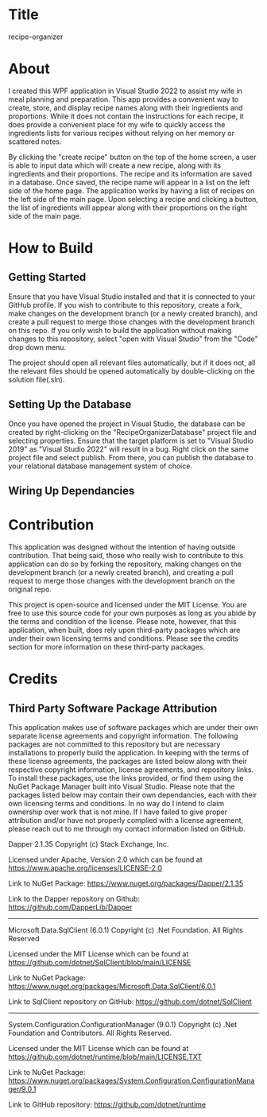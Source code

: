 # Title

recipe-organizer

# About

I created this WPF application in Visual Studio 2022 to assist my wife in meal planning and preparation. This app provides a convenient way to create, store, and display recipe names along with their ingredients and proportions. While it does not contain the instructions for each recipe, it does provide a convenient place for my wife to quickly access the ingredients lists for various recipes without relying on her memory or scattered notes.

By clicking the "create recipe" button on the top of the home screen, a user is able to input data which will create a new recipe, along with its ingredients and their proportions. The recipe and its information are saved in a database. Once saved, the recipe name will appear in a list on the left side of the home page. The application works by having a list of recipes on the left side of the main page. Upon selecting a recipe and clicking a button, the list of ingredients will appear along with their proportions on the right side of the main page.

# How to Build

<h2>Getting Started</h2>

Ensure that you have Visual Studio installed and that it is connected to your GitHub profile. If you wish to contribute to this repository, create a fork, make changes on the development branch (or a newly created branch), and create a pull request to merge those changes with the development branch on this repo. If you only wish to build the application without making changes to this repository, select "open with Visual Studio" from the "Code" drop down menu. 

The project should open all relevant files automatically, but if it does not, all the relevant files should be opened automatically by double-clicking on the solution file(.sln). 

<h2>Setting Up the Database</h2>

Once you have opened the project in Visual Studio, the database can be created by right-clicking on the "RecipeOrganizerDatabase" project file and selecting properties. Ensure that the target platform is set to "Visual Studio 2019" as "Visual Studio 2022" will result in a bug. Right click on the same project file and select publish. From there, you can publish the database to your relational database management system of choice. 

<h2>Wiring Up Dependancies</h2>

# Contribution

This application was designed without the intention of having outside contribution. That being said, those who really wish to contribute to this application can do so by forking the repository, making changes on the development branch (or a newly created branch), and creating a pull request to merge those changes with the development branch on the original repo. 

This project is open-source and licensed under the MIT License. You are free to use this source code for your own purposes as long as you abide by the terms and condition of the license. Please note, however, that this application, when built, does rely upon third-party packages which are under their own licensing terms and conditions. Please see the credits section for more information on these third-party packages. 

# Credits

## <h2>Third Party Software Package Attribution</h2>

This application makes use of software packages which are under their own separate license agreements and copyright information. The following packages are not committed to this repository but are necessary installations to properly build the application. In keeping with the terms of these license agreements, the packages are listed below along with their respective copyright information, license agreements, and repository links. To install these packages, use the links provided, or find them using the NuGet Package Manager built into Visual Studio. Please note that the packages listed below may contain their own dependancies, each with their own licensing terms and conditions. In no way do I intend to claim ownership over work that is not mine. If I have failed to give proper attribution and/or have not properly complied with a license agreement, please reach out to me through my contact information listed on GitHub.

Dapper 2.1.35 Copyright (c) Stack Exchange, Inc.

Licensed under Apache, Version 2.0 which can be found at https://www.apache.org/licenses/LICENSE-2.0

Link to NuGet Package: https://www.nuget.org/packages/Dapper/2.1.35

Link to the Dapper repository on Github: https://github.com/DapperLib/Dapper

---

Microsoft.Data.SqlClient (6.0.1) Copyright (c) .Net Foundation. All Rights Reserved

Licensed under the MIT License which can be found at https://github.com/dotnet/SqlClient/blob/main/LICENSE

Link to NuGet Package: https://www.nuget.org/packages/Microsoft.Data.SqlClient/6.0.1

Link to SqlClient repository on GitHub: https://github.com/dotnet/SqlClient

---

System.Configuration.ConfigurationManager (9.0.1) Copyright (c) .Net Foundation and Contributors. All Rights Reserved.

Licensed under the MIT License which can be found at https://github.com/dotnet/runtime/blob/main/LICENSE.TXT

Link to NuGet Package: https://www.nuget.org/packages/System.Configuration.ConfigurationManager/9.0.1

Link to GitHub repository: https://github.com/dotnet/runtime
